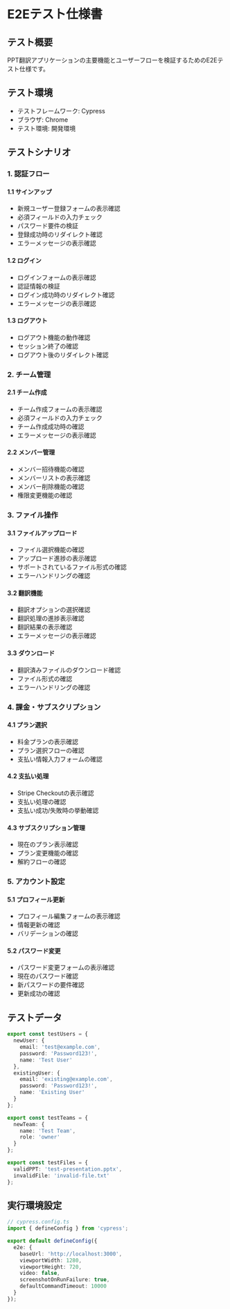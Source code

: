 # E2Eテスト仕様書

## テスト概要
PPT翻訳アプリケーションの主要機能とユーザーフローを検証するためのE2Eテスト仕様です。

## テスト環境
- テストフレームワーク: Cypress
- ブラウザ: Chrome
- テスト環境: 開発環境

## テストシナリオ

### 1. 認証フロー
#### 1.1 サインアップ
- 新規ユーザー登録フォームの表示確認
- 必須フィールドの入力チェック
- パスワード要件の検証
- 登録成功時のリダイレクト確認
- エラーメッセージの表示確認

#### 1.2 ログイン
- ログインフォームの表示確認
- 認証情報の検証
- ログイン成功時のリダイレクト確認
- エラーメッセージの表示確認

#### 1.3 ログアウト
- ログアウト機能の動作確認
- セッション終了の確認
- ログアウト後のリダイレクト確認

### 2. チーム管理
#### 2.1 チーム作成
- チーム作成フォームの表示確認
- 必須フィールドの入力チェック
- チーム作成成功時の確認
- エラーメッセージの表示確認

#### 2.2 メンバー管理
- メンバー招待機能の確認
- メンバーリストの表示確認
- メンバー削除機能の確認
- 権限変更機能の確認

### 3. ファイル操作
#### 3.1 ファイルアップロード
- ファイル選択機能の確認
- アップロード進捗の表示確認
- サポートされているファイル形式の確認
- エラーハンドリングの確認

#### 3.2 翻訳機能
- 翻訳オプションの選択確認
- 翻訳処理の進捗表示確認
- 翻訳結果の表示確認
- エラーメッセージの表示確認

#### 3.3 ダウンロード
- 翻訳済みファイルのダウンロード確認
- ファイル形式の確認
- エラーハンドリングの確認

### 4. 課金・サブスクリプション
#### 4.1 プラン選択
- 料金プランの表示確認
- プラン選択フローの確認
- 支払い情報入力フォームの確認

#### 4.2 支払い処理
- Stripe Checkoutの表示確認
- 支払い処理の確認
- 支払い成功/失敗時の挙動確認

#### 4.3 サブスクリプション管理
- 現在のプラン表示確認
- プラン変更機能の確認
- 解約フローの確認

### 5. アカウント設定
#### 5.1 プロフィール更新
- プロフィール編集フォームの表示確認
- 情報更新の確認
- バリデーションの確認

#### 5.2 パスワード変更
- パスワード変更フォームの表示確認
- 現在のパスワード確認
- 新パスワードの要件確認
- 更新成功の確認

## テストデータ
```typescript
export const testUsers = {
  newUser: {
    email: 'test@example.com',
    password: 'Password123!',
    name: 'Test User'
  },
  existingUser: {
    email: 'existing@example.com',
    password: 'Password123!',
    name: 'Existing User'
  }
};

export const testTeams = {
  newTeam: {
    name: 'Test Team',
    role: 'owner'
  }
};

export const testFiles = {
  validPPT: 'test-presentation.pptx',
  invalidFile: 'invalid-file.txt'
};
```

## 実行環境設定
```typescript
// cypress.config.ts
import { defineConfig } from 'cypress';

export default defineConfig({
  e2e: {
    baseUrl: 'http://localhost:3000',
    viewportWidth: 1280,
    viewportHeight: 720,
    video: false,
    screenshotOnRunFailure: true,
    defaultCommandTimeout: 10000
  }
});
``` 